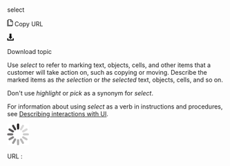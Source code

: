 # 

select

![Copy URL](media/select/Copy.png)
Copy URL

![Download](media/select/Download.png)

Download topic

Use *select*
to refer to marking text, objects, cells, and other items that a
customer will take action on, such as copying or moving. Describe
the marked items as *the selection* or *the* *selected* text, objects, cells, and so on.

Don't use *highlight* or *pick* as a synonym for *select*.

For information about using *select* as a verb in instructions and procedures, see [Describing interactions with UI](https://worldready.cloudapp.net/Styleguide/Read?id=2700&topicid=26472).

![In progress](media/select/activity-large.gif)

URL :
